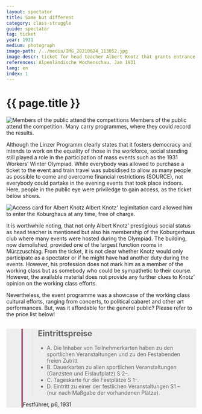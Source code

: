 ```yaml
---
layout: spectator
title: Same but different
category: class-struggle
guide: spectator
tag: ticket
year: 1931
medium: photograph
image-path: /../media/IMG_20210624_113052.jpg
image-descr: ticket for head teacher Albert Knotz that grants entrance to all evening events throughout the Olympiad
references: Alpenländische Wochenschau, Jan 1931
lang: en
index: 1
---
```

<body>
    <div class="infotext">
        <h1  id="title">{{ page.title }}</h1>
        <div class="grid-item" id="exhibit-image"><img src="../media/IMG_20210624_120732.jpg" class="img-fluid" alt="Members of the public attend the competitions"> Members of the public attend the competition. Many carry programmes, where they could record the results. </div>
        <p>Although the Linzer Programm clearly states that it fosters democracy and intends to work on the equality of those in the workforce, social standing still played a role in the participation of mass events such as the 1931 Workers’ Winter Olympiad. While everybody was allowed to purchase a ticket to the event and train travel was subsidised to allow as many people as possible to come and overcome financial restrictions (SOURCE), not everybody could partake in the evening events that took place indoors. Here, people in the public eye were priviledge to gain access, as the ticket below shows.</p>
        <div class="grid-item" id="exhibit-image"><img src="../media/IMG_20210624_113052.jpg" class="img-fluid" alt="Access card for Albert Knotz"> Albert Knotz' legimitation card allowed him to enter the Koburghaus at any time, free of charge.</div>
        <p>It is worthwhile noting, that not only Albert Knotz’ prestigious social status as head teacher is mentioned but also his membership of the Koburgerhaus club where many events were hosted during the Olympiad. The building, now demolished, provided one of the largest function rooms in Mürzzuschlag. From the ticket, it is not clear whether Knotz would only participate as a spectator or if he might have had another duty during the events. However, his profession does not mark him as a member of the working class but as somebody who could be sympathetic to their course. However, the available material does not provide any further clues to Knotz’ opinion on the working class efforts.</p>
        <p>Nevertheless, the event programme was a showcase of the working class cultural efforts, ranging from concerts, to political cabaret and other art performances. But, was it affordable for the general public? Please refer to the price list below!</p>
    </div>
        
<section class="vh-30" style="background-color: #eee;">
  <div class="container py-sm-5 h-40">
    <div class="row d-flex align-items-center h-20">
      <div class="col col-md-9 mb-3 mb-md-1" id="style3">
        <figure class="bg-white p-3 rounded" style="border-left: .25rem solid #a34e78;">
          <blockquote class="blockquote pb-2">
            <p class="inlinequote">
                <h2 id="quotetitle">Eintrittspreise</h2>
                <ul>
                    <li>A.	Die Inhaber von Teilnehmerkarten haben zu den sportlichen Veranstaltungen und zu den Festabenden freien Zutritt</li>
                    <li>B.	Dauerkarten zu allen sportlichen Veranstaltungen (Ganzsten und Eislaufplatz) S 2–.</li>
                    <li>C.	Tageskarte für die Festplätze S 1–.</li>
                    <li>D.	Eintritt zu einer der festlichen Veranstaltungen S1 – (nur nach Maßgabe der vorhandenen Plätze).</li>
                </ul>
            </p>
          </blockquote>
          <figcaption class="blockquote-footer mb-0 font-italic">
            <span class="source">Festführer, p6</span>, 1931
          </figcaption>
        </figure>
      </div>
    </div>
  </div>
</section>
</body>